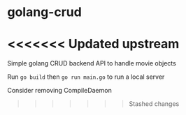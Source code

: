 # golang-crud
<<<<<<< Updated upstream
=======

Simple golang CRUD backend API to handle movie objects

Run `go build` then `go run main.go` to run a local server

Consider removing CompileDaemon
>>>>>>> Stashed changes
